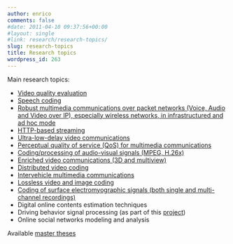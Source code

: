 ```yaml
---
author: enrico
comments: false
#date: 2011-04-10 09:37:56+00:00
#layout: single
#link: research/research-topics/
slug: research-topics
title: Research topics
wordpress_id: 263
---
```


Main research topics:

- [Video quality evaluation]({{site.baseurl}}/software-and-data/activities-within-jeg)
- [Speech coding]({{site.baseurl}}/research/research-topics/speech-coding)
- [Robust multimedia communications over packet networks (Voice, Audio and Video over IP), especially wireless networks, in infrastructured and ad hoc mode]({{site.baseurl}}/research/research-topics/multimedia-communications)
- [HTTP-based streaming]({{site.baseurl}}/research/research-topics/http-based-streaming)
- [Ultra-low-delay video communications]({{site.baseurl}}/research/research-topics/ultra-low-delay-video-communications)
- [Perceptual quality of service (QoS) for multimedia communications]({{site.baseurl}}/research/research-topics/perceptual-quality-of-service-qos-for-multimedia-communications)
- [Coding/processing of audio-visual signals (MPEG, H.26x)]({{site.baseurl}}/research/research-topics/processing-and-compression-of-digital-audio-visual-signals)
- [Enriched video communications (3D and multiview)]({{site.baseurl}}/research/research-topics/3dmultiview-video-communications)
- [Distributed video coding]({{site.baseurl}}/research/research-topics/distributed-video-coding)
- [Intervehicle multimedia communications]({{site.baseurl}}/research/research-topics/intervehicle-multimedia-communications)
- [Lossless video and image coding]({{site.baseurl}}/research/research-topics/lossless-video-and-image-coding)
- [Coding of surface electromyographic signals (both single and multi-channel recordings)]({{site.baseurl}}/research/research-topics/coding-of-surface-electromyographic-signals-both-single-and-multi-channel-recordings)
- Digital online contents estimation techniques
- Driving behavior signal processing (as part of this [project](http://www.sp.m.is.nagoya-u.ac.jp/NEDO))
- Online social networks modeling and analysis

Available [master theses]({{site.baseurl}}/theses)
